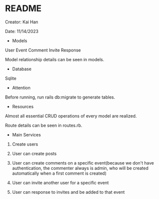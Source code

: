 # README

Creator: Kai Han

Date: 11/14/2023

* Models

User
Event
Comment
Invite
Response

Model relationship details can be seen in models.

* Database

Sqlite


* Attention

Before running, run rails db:migrate to generate tables.

* Resources

Almost all essential CRUD operations of every model are realized.

Route details can be seen in routes.rb.


* Main Services 

1. Create users

2. User can create posts

3. User can create comments on a specific event(because we don't have authentication, the commenter always is admin, who will be created automatically when a first comment is created)

4. User can invite another user for a specific event

5. User can response to invites and be added to that event






